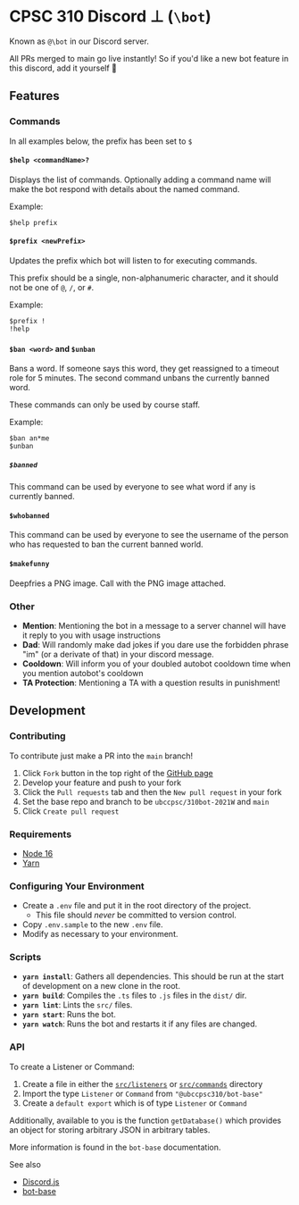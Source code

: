 # CPSC 310 Discord ⊥ (`\bot`)

Known as `@\bot` in our Discord server.

All PRs merged to main go live instantly!
So if you'd like a new bot feature in this discord, add it yourself :eyes:

## Features

### Commands
In all examples below, the prefix has been set to `$`

#### `$help <commandName>?`
Displays the list of commands.
Optionally adding a command name
will make the bot respond with details about the named command.

Example:
```
$help prefix
```

#### `$prefix <newPrefix>`
Updates the prefix which bot will listen to for executing commands.

This prefix should be a single, non-alphanumeric character,
and it should not be one of `@`, `/`, or `#`.

Example:
```
$prefix !
!help
```

#### `$ban <word>` and `$unban`
Bans a word. If someone says this word, they get reassigned to a timeout role for 5 minutes.
The second command unbans the currently banned word.

These commands can only be used by course staff.

Example:
```
$ban an*me
$unban
```

##### `$banned`
This command can be used by everyone to see what word if any is currently banned.

#### `$whobanned`
This command can be used by everyone to see the username of the person who has
requested to ban the current banned world.

#### `$makefunny`
Deepfries a PNG image. Call with the PNG image attached.  

### Other
- **Mention**: Mentioning the bot in a message to a server channel will have it reply to you with usage instructions
- **Dad**: Will randomly make dad jokes if you dare use the forbidden phrase "im" (or a derivate of that) in your discord message.
- **Cooldown**: Will inform you of your doubled autobot cooldown time when you mention autobot's cooldown
- **TA Protection**: Mentioning a TA with a question results in punishment!

## Development

### Contributing
To contribute just make a PR into the `main` branch!

1. Click `Fork` button in the top right of the [GitHub page](https://github.com/ubccpsc/310bot-2021W)
2. Develop your feature and push to your fork
3. Click the `Pull requests` tab and then the `New pull request` in your fork
4. Set the base repo and branch to be `ubccpsc/310bot-2021W` and `main`
5. Click `Create pull request`

### Requirements
- [Node 16](https://nodejs.org/en/)
- [Yarn](https://classic.yarnpkg.com/en/docs/install)

### Configuring Your Environment
- Create a `.env` file and put it in the root directory of the project.
  - This file should _never_ be committed to version control.
- Copy `.env.sample` to the new `.env` file.
- Modify as necessary to your environment.

### Scripts
- **`yarn install`**: Gathers all dependencies. This should be run at the start of development on a new clone in the root.
- **`yarn build`**: Compiles the `.ts` files to `.js` files in the `dist/` dir.
- **`yarn lint`**: Lints the `src/` files.
- **`yarn start`**: Runs the bot.
- **`yarn watch`**: Runs the bot and restarts it if any files are changed.

### API
To create a Listener or Command:
1. Create a file in either the [`src/listeners`](./src/listeners) or [`src/commands`](./src/commands) directory
2. Import the type `Listener` or `Command` from `"@ubccpsc310/bot-base"`
3. Create a `default export` which is of type `Listener` or `Command`

Additionally, available to you is the function `getDatabase()` which provides an object for storing arbitrary JSON in arbitrary tables.

More information is found in the `bot-base` documentation.

See also
- [Discord.js](https://discord.js.org/)
- [bot-base](https://www.npmjs.com/package/@ubccpsc310/bot-base)
